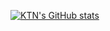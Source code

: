 [![KTN's GitHub stats](readme-clone-mu.vercel.app/api?username=KTN44295080&theme=nightowl&show_icons=true&count_private=true)](https://github.com/KTN44295080/github-readme-stats)
